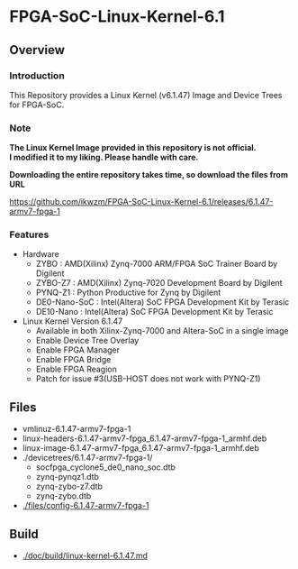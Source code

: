 FPGA-SoC-Linux-Kernel-6.1
====================================================================================

Overview
------------------------------------------------------------------------------------

### Introduction

This Repository provides a Linux Kernel (v6.1.47) Image and Device Trees for FPGA-SoC.

### Note

**The Linux Kernel Image provided in this repository is not official.**    
**I modified it to my liking. Please handle with care.**    

**Downloading the entire repository takes time, so download the files from URL**   

https://github.com/ikwzm/FPGA-SoC-Linux-Kernel-6.1/releases/6.1.47-armv7-fpga-1

### Features

* Hardware
  + ZYBO    : AMD(Xilinx) Zynq-7000 ARM/FPGA SoC Trainer Board by Digilent
  + ZYBO-Z7 : AMD(Xilinx) Zynq-7020 Development Board by Digilent
  + PYNQ-Z1 : Python Productive for Zynq by Digilent
  + DE0-Nano-SoC : Intel(Altera) SoC FPGA Development Kit by Terasic
  + DE10-Nano    : Intel(Altera) SoC FPGA Development Kit by Terasic
* Linux Kernel Version 6.1.47
  + Available in both Xilinx-Zynq-7000 and Altera-SoC in a single image
  + Enable Device Tree Overlay
  + Enable FPGA Manager
  + Enable FPGA Bridge
  + Enable FPGA Reagion
  + Patch for issue #3(USB-HOST does not work with PYNQ-Z1)

Files
------------------------------------------------------------------------------------

* vmlinuz-6.1.47-armv7-fpga-1
* linux-headers-6.1.47-armv7-fpga_6.1.47-armv7-fpga-1_armhf.deb
* linux-image-6.1.47-armv7-fpga_6.1.47-armv7-fpga-1_armhf.deb
* ./devicetrees/6.1.47-armv7-fpga-1/
  + socfpga_cyclone5_de0_nano_soc.dtb
  + zynq-pynqz1.dtb
  + zynq-zybo-z7.dtb
  + zynq-zybo.dtb
* [./files/config-6.1.47-armv7-fpga-1](./files/config-6.1.47-armv7-fpga-1)

Build
------------------------------------------------------------------------------------

* [./doc/build/linux-kernel-6.1.47.md](./doc/build/linux-kernel-6.1.47.md)
